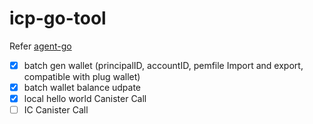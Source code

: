 # icp-go-tool

Refer [agent-go](https://github.com/aviate-labs/agent-go)

- [x] batch gen wallet (principalID, accountID, pemfile Import and export, compatible with plug wallet)
- [x] batch wallet balance udpate
- [x] local hello world Canister Call
- [ ] IC Canister Call